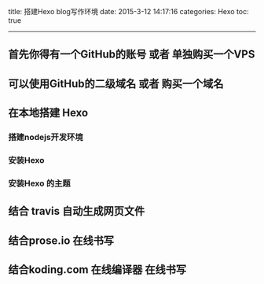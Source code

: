 title: 搭建Hexo blog写作环境
date: 2015-3-12 14:17:16
categories: Hexo
toc: true

---

## 首先你得有一个GitHub的账号 或者 单独购买一个VPS


## 可以使用GitHub的二级域名 或者 购买一个域名


## 在本地搭建 Hexo 

  ### 搭建nodejs开发环境
  
  ### 安装Hexo
  
  ### 安装Hexo 的主题
  
## 结合 travis 自动生成网页文件


## 结合prose.io 在线书写

## 结合koding.com 在线编译器 在线书写